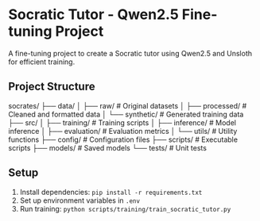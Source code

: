 # Socratic Tutor - Qwen2.5 Fine-tuning Project

A fine-tuning project to create a Socratic tutor using Qwen2.5 and Unsloth for efficient training.

## Project Structure
socrates/
├── data/
│   ├── raw/           # Original datasets
│   ├── processed/     # Cleaned and formatted data
│   └── synthetic/     # Generated training data
├── src/
│   ├── training/      # Training scripts
│   ├── inference/     # Model inference
│   ├── evaluation/    # Evaluation metrics
│   └── utils/         # Utility functions
├── config/            # Configuration files
├── scripts/           # Executable scripts
├── models/            # Saved models
└── tests/             # Unit tests

## Setup

1. Install dependencies: `pip install -r requirements.txt`
2. Set up environment variables in `.env`
3. Run training: `python scripts/training/train_socratic_tutor.py`